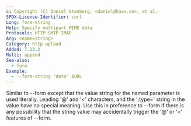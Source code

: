 ```yaml
---
c: Copyright (C) Daniel Stenberg, <daniel@haxx.se>, et al.
SPDX-License-Identifier: curl
Long: form-string
Help: Specify multipart MIME data
Protocols: HTTP SMTP IMAP
Arg: <name=string>
Category: http upload
Added: 7.13.2
Multi: append
See-also:
  - form
Example:
  - --form-string "data" $URL
---
```


Similar to --form except that the value string for the named parameter is used
literally. Leading '@' and '<' characters, and the ';type=' string in
the value have no special meaning. Use this in preference to --form if
there is any possibility that the string value may accidentally trigger the
'@' or '<' features of --form.
